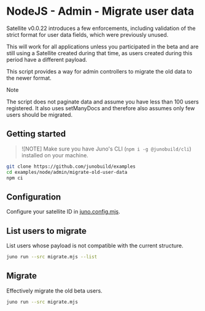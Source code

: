 # NodeJS - Admin - Migrate user data

Satellite v0.0.22 introduces a few enforcements, including validation of the strict format for user data fields, which were previously unused.

This will work for all applications unless you participated in the beta and are still using a Satellite created during that time, as users created during this period have a different payload.

This script provides a way for admin controllers to migrate the old data to the newer format.

> [!NOTE]
> The script does not paginate data and assume you have less than 100 users registered. It also uses setManyDocs and therefore also assumes only few users should be migrated.

## Getting started

> ![NOTE]
> Make sure you have Juno's CLI (`npm i -g @junobuild/cli`) installed on your machine.

```bash
git clone https://github.com/junobuild/examples
cd examples/node/admin/migrate-old-user-data
npm ci
```

## Configuration

Configure your satellite ID in [juno.config.mjs](./juno.config.mjs).

## List users to migrate

List users whose payload is not compatible with the current structure.

```bash
juno run --src migrate.mjs --list
```

## Migrate

Effectively migrate the old beta users.

```bash
juno run --src migrate.mjs
```
